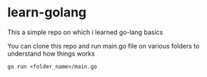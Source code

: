 # learn-golang
This a simple repo on which i learned go-lang basics

You can clone this repo and run main.go file on various folders to understand how things works

```
go run <folder_name>/main.go
```
